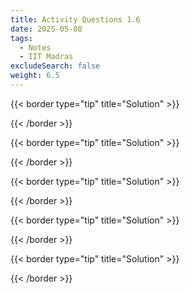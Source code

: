 ```yaml
---
title: Activity Questions 1.6
date: 2025-05-08
tags:
  - Notes 
  - IIT Madras
excludeSearch: false
weight: 6.5
---
```



{{< border type="tip" title="Solution" >}}

{{< /border >}}

{{< border type="tip" title="Solution" >}}

{{< /border >}}

{{< border type="tip" title="Solution" >}}

{{< /border >}}

{{< border type="tip" title="Solution" >}}

{{< /border >}}

{{< border type="tip" title="Solution" >}}

{{< /border >}}